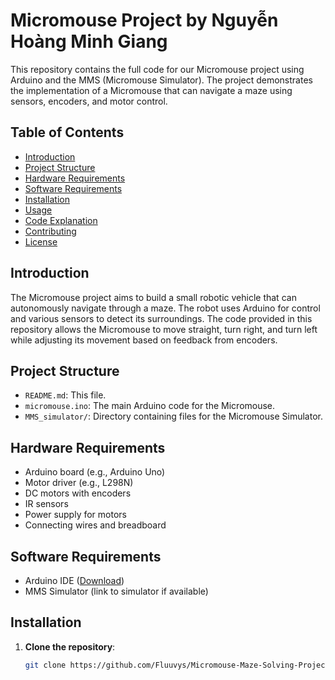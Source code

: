 # Micromouse Project by Nguyễn Hoàng Minh Giang

This repository contains the full code for our Micromouse project using Arduino and the MMS (Micromouse Simulator). The project demonstrates the implementation of a Micromouse that can navigate a maze using sensors, encoders, and motor control.

## Table of Contents

- [Introduction](#introduction)
- [Project Structure](#project-structure)
- [Hardware Requirements](#hardware-requirements)
- [Software Requirements](#software-requirements)
- [Installation](#installation)
- [Usage](#usage)
- [Code Explanation](#code-explanation)
- [Contributing](#contributing)
- [License](#license)

## Introduction

The Micromouse project aims to build a small robotic vehicle that can autonomously navigate through a maze. The robot uses Arduino for control and various sensors to detect its surroundings. The code provided in this repository allows the Micromouse to move straight, turn right, and turn left while adjusting its movement based on feedback from encoders.

## Project Structure


- `README.md`: This file.
- `micromouse.ino`: The main Arduino code for the Micromouse.
- `MMS_simulator/`: Directory containing files for the Micromouse Simulator.

## Hardware Requirements

- Arduino board (e.g., Arduino Uno)
- Motor driver (e.g., L298N)
- DC motors with encoders
- IR sensors
- Power supply for motors
- Connecting wires and breadboard

## Software Requirements

- Arduino IDE ([Download](https://www.arduino.cc/en/software))
- MMS Simulator (link to simulator if available)

## Installation

1. **Clone the repository**:
   ```bash
   git clone https://github.com/Fluuvys/Micromouse-Maze-Solving-Project.git
